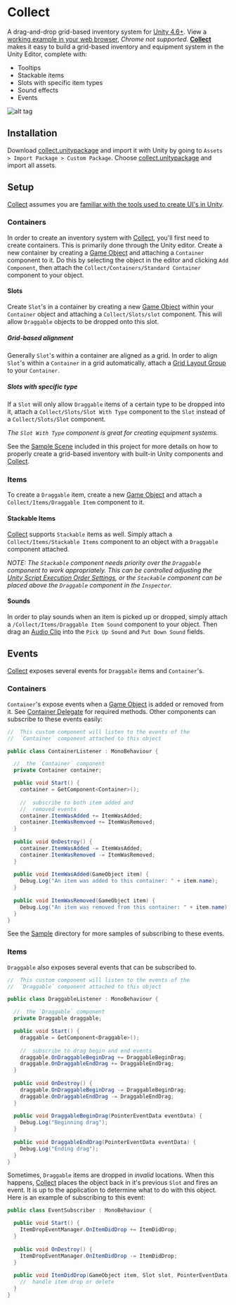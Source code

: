 # Collect
A drag-and-drop grid-based inventory system for [Unity 4.6+](https://unity3d.com/learn/tutorials/modules/beginner/live-training-archive/the-new-ui). View a [working example in your web browser](http://adampassey.github.io/collect/Build/Build.html), _Chrome not supported_. **[Collect](https://github.com/adampassey/collect)** makes it easy to build a grid-based inventory and equipment system in the Unity Editor, complete with:

* Tooltips
* Stackable items
* Slots with specific item types
* Sound effects
* Events

![alt tag](http://i.imgur.com/CN5GZf1.png)

## Installation
Download [collect.unitypackage](https://github.com/adampassey/collect/raw/master/collect.unitypackage) and import it with Unity by going to `Assets > Import Package > Custom Package`. Choose [collect.unitypackage](https://github.com/adampassey/collect/raw/master/collect.unitypackage) and import all assets.

## Setup

[Collect](https://github.com/adampassey/collect) assumes you are [familiar with the tools used to create UI's in Unity](https://unity3d.com/learn/tutorials/topics/user-interface-ui).

### Containers

In order to create an inventory system with [Collect](https://github.com/adampassey/collect), you'll first need to create containers. This is primarily done through the Unity editor. Create a new container by creating a [Game Object](http://docs.unity3d.com/ScriptReference/GameObject.html) and attaching a `Container` component to it. Do this by selecting the object in the editor and clicking `Add Component`, then attach the `Collect/Containers/Standard Container` component to your object.

#### Slots

Create `Slot`'s in a container by creating a new [Game Object](http://docs.unity3d.com/ScriptReference/GameObject.html) within your `Container` object and attaching a `Collect/Slots/slot` component. This will allow `Draggable` objects to be dropped onto this slot.

##### Grid-based alignment

Generally `Slot`'s within a container are aligned as a grid. In order to align `Slot`'s within a `Container` in a grid automatically, attach a [Grid Layout Group](http://docs.unity3d.com/Manual/script-GridLayoutGroup.html) to your `Container`. 

##### Slots with specific type

If a `Slot` will only allow `Draggable` items of a certain type to be dropped into it, attach a `Collect/Slots/Slot With Type` component to the `Slot` instead of a `Collect/Slots/Slot` component. 

_The `Slot With Type` component is great for creating equipment systems._

See the [Sample Scene](https://github.com/adampassey/collect/blob/master/Assets/Scenes/Collect/sample-scene.unity) included in this project for more details on how to properly create a grid-based inventory with built-in Unity components and [Collect](https://github.com/adampassey/collect). 

### Items

To create a `Draggable` item, create a new [Game Object](http://docs.unity3d.com/ScriptReference/GameObject.html) and attach a `Collect/Items/Draggable Item` component to it. 

#### Stackable Items

[Collect](https://github.com/adampassey/collect) supports `Stackable` items as well. Simply attach a `Collect/Items/Stackable Items` component to an object with a `Draggable` component attached.

_NOTE: The `Stackable` component needs priority over the `Draggable` component to work appropriately. This can be controlled adjusting the [Unity Script Execution Order Settings](http://docs.unity3d.com/Manual/class-ScriptExecution.html), or the `Stackable` component can be placed *above* the `Draggable` component in the `Inspector`._

#### Sounds

In order to play sounds when an item is picked up or dropped, simply attach a `/Collect/Items/Draggable Item Sound` component to your object. Then drag an [Audio Clip](http://docs.unity3d.com/Manual/class-AudioClip.html) into the `Pick Up Sound` and `Put Down Sound` fields.

## Events

[Collect](https://github.com/adampassey/collect) exposes several events for `Draggable` items and `Container`'s. 

### Containers

`Container`'s expose events when a [Game Object](http://docs.unity3d.com/ScriptReference/GameObject.html) is added or removed from it. See [Container Delegate](https://github.com/adampassey/collect/blob/master/Assets/Scripts/Collect/Containers/ContainerDelegate.cs) for required methods. Other components can subscribe to these events easily:

```c#
//  This custom component will listen to the events of the
//  `Container` component attached to this object

public class ContainerListener : MonoBehaviour {

  //  the `Container` component
  private Container container;

  public void Start() {
    container = GetComponent<Container>();
    
    //  subscribe to both item added and 
    //  removed events
    container.ItemWasAdded += ItemWasAdded;
    container.ItemWasRemvoed += ItemWasRemoved;
  }
  
  public void OnDestroy() {
    container.ItemWasAdded -= ItemWasAdded;
    container.ItemWasRemoved -= ItemWasRemoved;
  }
  
  public void ItemWasAdded(GameObject item) {
    Debug.Log("An item was added to this container: " + item.name);
  }
  
  public void ItemWasRemoved(GameObject item) {
    Debug.Log("An item was removed from this container: " + item.name);
  }
}

```

See the [Sample](https://github.com/adampassey/collect/tree/master/Assets/Scripts/Collect/Sample) directory for more samples of subscribing to these events.

### Items

`Draggable` also exposes several events that can be subscribed to.

```c#
//  This custom component will listen to the events of the
//  `Draggable` component attached to this object

public class DraggableListener : MonoBehaviour {

  //  the `Draggable` component
  private Draggable draggable;

  public void Start() {
    draggable = GetComponent<Draggable>();
    
    //  subscribe to drag begin and end events
    draggable.OnDraggableBeginDrag += DraggableBeginDrag;
    draggable.OnDraggableEndDrag += DraggableEndDrag;
  }
  
  public void OnDestroy() {
    draggable.OnDraggableBeginDrag -= DraggableBeginDrag;
    draggable.OnDraggableEndDrag -= DraggableEndDrag;
  }
  
  public void DraggableBeginDrag(PointerEventData eventData) {
    Debug.Log("Beginning drag");
  }
  
  public void DraggableEndDrag(PointerEventData eventData) {
    Debug.Log("Ending drag");
  }
}
```

Sometimes, `Draggable` items are dropped in _invalid_ locations. When this happens, [Collect](https://github.com/adampassey/collect) places the object back in it's previous `Slot` and fires an event. It is up to the application to determine what to do with this object. Here is an example of subscribing to this event:

```c#
public class EventSubscriber : MonoBehaviour {

  public void Start() {
    ItemDropEventManager.OnItemDidDrop += ItemDidDrop;
  }
  
  public void OnDestroy() {
    ItemDropEventManager.OnItemDidDrop -= ItemDidDrop;
  }
  
  public void ItemDidDrop(GameObject item, Slot slot, PointerEventData data) {
    //  handle item drop or delete
  }
}
```
